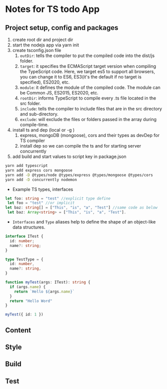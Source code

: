 
# Notes for TS todo App

## Project setup, config and packages

1. create root dir and project dir
2. start the nodejs app via yarn init
3. create tsconfig.json file
   1. `outDir`: tells the compiler to put the compiled code into the dist/js folder.
   2. `target`: it specifies the ECMAScript target version when compiling the TypeScript code. Here, we target es5 to support all browsers, you can change it to ES6, ES3(it's the default if no target is specified), ES2020, etc.
   3. `module`: it defines the module of the compiled code. The module can be Common JS, ES2015, ES2020, etc.
   4. `rootDir`: informs TypeScript to compile every .ts file located in the src folder.
   5. `include`: tells the compiler to include files that are in the src directory and sub-directory.
   6. `exclude`: will exclude the files or folders passed in the array during compile-time.
4. install ts and dep (local or -g )
   1. express, mongoDB (mongoose), cors and their types as devDep for TS compiler
   2. install dep so we can compile the ts and for starting server concurrently
5. add build and start values to script key in package.json

```bash
yarn add typescript
yarn add express cors mongoose
yarn add -D @types/node @types/express @types/mongoose @types/cors
yarn add -D concurrently nodemon
```

- Example TS types, interfaces

```ts
let foo: string = "test" //explicit type define
 let foo = "test" //or implicit
let baz: string[] = ["This", "is", "a", "Test"] //same code as below
 let baz: Array<string> = ["This", "is", "a", "Test"].
```

- `Interfaces` and `Type` aliases help to define the shape of an object-like data structures.

```ts
interface ITest {
  id: number;
  name?: string;
}

type TestType = {
  id: number,
  name?: string,
}

function myTest(args: ITest): string {
  if (args.name) {
    return `Hello ${args.name}`
  }
  return "Hello Word"
}

myTest({ id: 1 })
```

## Content

## Style

## Build

## Test
